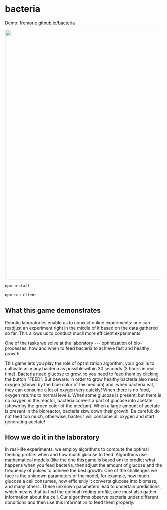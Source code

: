 # bacteria

Demo: [fremorie.github.io/bacteria](https://fremorie.github.io/bacteria/)

<img width="800px" src="https://github.com/fremorie/bacteria/assets/16775590/ecf287eb-96b2-42d4-afd6-118dc2fff191" />

```bash
npm install

npm run client
```

## What this game demonstrates

Robotic laboratories enable us to conduct online experiments:
one can readjust an experiment right in the middle of it based on the data gathered so far.
This allows us to conduct much more efficient experiments.

One of the tasks we solve at the laboratory --- optimization of bio-processes:
how and when to feed bacteria to achieve fast and healthy growth. 

This game lets you play the role of optimization algorithm: your goal is to cultivate as many bacteria as possible within
30 seconds (3 hours in real-time). Bacteria need glucose to grow, so you need to feed them by clicking the button "FEED".
But beware: in order to grow healthy bacteria also need oxygen (shown by the blue color of the medium) and,
when bacteria eat, they can consume a lot of oxygen very quickly! When there is no food, oxygen returns to normal levels.
When some glucose is present, but there is no oxygen in the reactor,
bacteria convert a part of glucose into acetate (shown by the green color of the medium).
When a large amount of acetate is present in the bioreactor, bacteria slow down their growth.
Be careful: do not feed too much, otherwise, bacteria will consume all oxygen and start generating acetate!

## How we do it in the laboratory

In real-life experiments, we employ algorithms to compute the optimal feeding profile: when and how much glucose to feed.
Algorithms use mathematical models (like the one this game is based on) to predict what happens when you feed bacteria,
then adjust the amount of glucose and the frequency of pulses to achieve the best growth.
One of the challenges we face is the unknown parameters of the model, for example, how much glucose a cell consumes,
how efficiently it converts glucose into biomass, and many others. These unknown parameters lead to uncertain predictions,
which means that to find the optimal feeding profile, one must also gather information about the cell.
Our algorithms observe bacteria under different conditions and then use this information to feed them properly.
